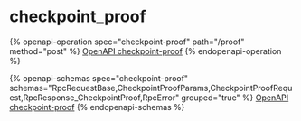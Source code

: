 # checkpoint\_proof

{% openapi-operation spec="checkpoint-proof" path="/proof" method="post" %}
[OpenAPI checkpoint-proof](https://gitbook-x-prod-openapi.4401d86825a13bf607936cc3a9f3897a.r2.cloudflarestorage.com/raw/5da6acf6ac5fa029a2f56aee261f4efbd3cd31a446860bb457e2922ed586a02d.yaml?X-Amz-Algorithm=AWS4-HMAC-SHA256&X-Amz-Content-Sha256=UNSIGNED-PAYLOAD&X-Amz-Credential=dce48141f43c0191a2ad043a6888781c%2F20250904%2Fauto%2Fs3%2Faws4_request&X-Amz-Date=20250904T073600Z&X-Amz-Expires=172800&X-Amz-Signature=562e05d1f3dd09153c02dbdf59cabd0486d013f06830b38d847afcdb27201a5b&X-Amz-SignedHeaders=host&x-amz-checksum-mode=ENABLED&x-id=GetObject)
{% endopenapi-operation %}

{% openapi-schemas spec="checkpoint-proof" schemas="RpcRequestBase,CheckpointProofParams,CheckpointProofRequest,RpcResponse_CheckpointProof,RpcError" grouped="true" %}
[OpenAPI checkpoint-proof](https://gitbook-x-prod-openapi.4401d86825a13bf607936cc3a9f3897a.r2.cloudflarestorage.com/raw/5da6acf6ac5fa029a2f56aee261f4efbd3cd31a446860bb457e2922ed586a02d.yaml?X-Amz-Algorithm=AWS4-HMAC-SHA256&X-Amz-Content-Sha256=UNSIGNED-PAYLOAD&X-Amz-Credential=dce48141f43c0191a2ad043a6888781c%2F20250904%2Fauto%2Fs3%2Faws4_request&X-Amz-Date=20250904T073600Z&X-Amz-Expires=172800&X-Amz-Signature=562e05d1f3dd09153c02dbdf59cabd0486d013f06830b38d847afcdb27201a5b&X-Amz-SignedHeaders=host&x-amz-checksum-mode=ENABLED&x-id=GetObject)
{% endopenapi-schemas %}
